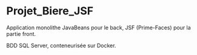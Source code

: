 # Projet_Biere_JSF

Application monolithe
JavaBeans pour le back, 
JSF (Prime-Faces) pour la partie front. 

BDD SQL Server, conteneurisée sur Docker.

